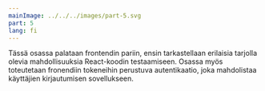 ```yaml
---
mainImage: ../../../images/part-5.svg
part: 5
lang: fi
---
```


<div class="intro">

Tässä osassa palataan frontendin pariin, ensin tarkastellaan erilaisia tarjolla olevia mahdollisuuksia React-koodin testaamiseen. Osassa myös toteutetaan fronendiin tokeneihin perustuva autentikaatio, joka mahdolistaa käyttäjien kirjautumisen sovellukseen.

</div>
